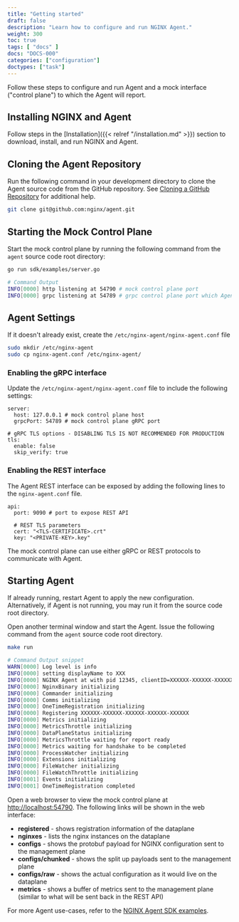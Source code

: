 ```yaml
---
title: "Getting started"
draft: false
description: "Learn how to configure and run NGINX Agent."
weight: 300
toc: true
tags: [ "docs" ]
docs: "DOCS-000"
categories: ["configuration"]
doctypes: ["task"]
---
```


Follow these steps to configure and run Agent and a mock interface ("control plane") to which the Agent will report.

## Installing NGINX and Agent

Follow steps in the [Installation]({{< relref "/installation.md" >}}) section to download, install, and run NGINX and Agent.

## Cloning the Agent Repository

Run the following command in your development directory to clone the Agent source code from the GitHub repository. See [Cloning a GitHub Repository](https://docs.github.com/en/repositories/creating-and-managing-repositories/cloning-a-repository) for additional help.

```bash
git clone git@github.com:nginx/agent.git
```

## Starting the Mock Control Plane

Start the mock control plane by running the following command from the `agent` source code root directory:

```bash
go run sdk/examples/server.go

# Command Output
INFO[0000] http listening at 54790 # mock control plane port
INFO[0000] grpc listening at 54789 # grpc control plane port which Agent will report to
```

## Agent Settings

If it doesn't already exist, create the `/etc/nginx-agent/nginx-agent.conf` file

```bash
sudo mkdir /etc/nginx-agent
sudo cp nginx-agent.conf /etc/nginx-agent/
```

### Enabling the gRPC interface

Update the `/etc/nginx-agent/nginx-agent.conf` file to include the following settings:

```nginx
server:
  host: 127.0.0.1 # mock control plane host
  grpcPort: 54789 # mock control plane gRPC port

# gRPC TLS options - DISABLING TLS IS NOT RECOMMENDED FOR PRODUCTION
tls:
  enable: false
  skip_verify: true
```

### Enabling the REST interface

The Agent REST interface can be exposed by adding the following lines to the `nginx-agent.conf` file.

```nginx
api:
  port: 9090 # port to expose REST API
  
  # REST TLS parameters
  cert: "<TLS-CERTIFICATE>.crt"
  key: "<PRIVATE-KEY>.key"
```

The mock control plane can use either gRPC or REST protocols to communicate with Agent.

## Starting Agent

If already running, restart Agent to apply the new configuration. Alternatively, if Agent is not running, you may run it from the source code root directory.

Open another terminal window and start the Agent. Issue the following command from the `agent` source code root directory.

```bash
make run

# Command Output snippet
WARN[0000] Log level is info                            
INFO[0000] setting displayName to XXX            
INFO[0000] NGINX Agent at with pid 12345, clientID=XXXXXX-XXXXXX-XXXXXX-XXXXXX-XXXXXX name=XXX
INFO[0000] NginxBinary initializing                     
INFO[0000] Commander initializing                       
INFO[0000] Comms initializing                           
INFO[0000] OneTimeRegistration initializing             
INFO[0000] Registering XXXXXX-XXXXXX-XXXXXX-XXXXXX-XXXXXX 
INFO[0000] Metrics initializing                         
INFO[0000] MetricsThrottle initializing                 
INFO[0000] DataPlaneStatus initializing                 
INFO[0000] MetricsThrottle waiting for report ready     
INFO[0000] Metrics waiting for handshake to be completed 
INFO[0000] ProcessWatcher initializing                  
INFO[0000] Extensions initializing                      
INFO[0000] FileWatcher initializing                     
INFO[0000] FileWatchThrottle initializing
INFO[0001] Events initializing                          
INFO[0001] OneTimeRegistration completed
```

Open a web browser to view the mock control plane at [http://localhost:54790](http://localhost:54790). The following links will be shown in the web interface:

- **registered** - shows registration information of the dataplane
- **nginxes** - lists the nginx instances on the dataplane
- **configs** - shows the protobuf payload for NGINX configuration sent to the management plane
- **configs/chunked** - shows the split up payloads sent to the management plane
- **configs/raw** - shows the actual configuration as it would live on the dataplane
- **metrics** - shows a buffer of metrics sent to the management plane (similar to what will be sent back in the REST API)

For more Agent use-cases, refer to the [NGINX Agent SDK examples](https://github.com/nginx/agent/tree/main/sdk/examples).

